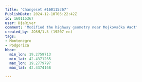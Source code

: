 ```yaml
---
Title: 'Changeset #160115367'
PublishDate: 2024-12-10T05:22:42Z
id: 160115367
user: DjaRiver
comment: 'Modified the highway geometry near Mojkovačka #adt'
created_by: JOSM/1.5 (19207 en)
tags:
- Montenegro
- Podgorica
bbox:
  min_lon: 19.2759713
  min_lat: 42.4371265
  max_lon: 19.2779797
  max_lat: 42.4374168

---
```

